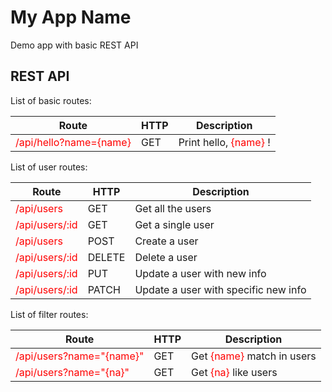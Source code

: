 # My App Name
Demo app with basic REST API

## REST API
List of basic routes:

**Route**|**HTTP**|**Description**
---|---|---
<font color="red">/api/hello?name={name}</font>|GET|Print hello, <font color="red">{name}</font> !

List of user routes:

**Route**|**HTTP**|**Description**
---|---|---
<font color="red">/api/users</font>|GET|Get all the users
<font color="red">/api/users/:id</font>|GET|Get a single user
<font color="red">/api/users</font>|POST|Create a user
<font color="red">/api/users/:id</font>|DELETE|Delete a user
<font color="red">/api/users/:id</font>|PUT|Update a user with new info
<font color="red">/api/users/:id</font>|PATCH|Update a user with specific new info

List of filter routes:

**Route**|**HTTP**|**Description**
---|---|---
<font color="red">/api/users?name="{name}"</font>|GET|Get <font color="red">{name}</font> match in users
<font color="red">/api/users?name="{na}"</font>|GET|Get <font color="red">{na}</font> like users
